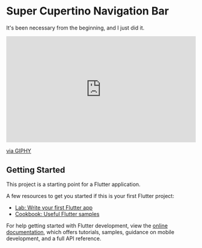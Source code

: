 # Super Cupertino Navigation Bar

It's been necessary from the beginning, and I just did it.

<div style="width:100%;height:0;padding-bottom:56%;position:relative;"><iframe src="https://giphy.com/embed/BPJmthQ3YRwD6QqcVD" width="100%" height="100%" style="position:absolute" frameBorder="0" class="giphy-embed" allowFullScreen></iframe></div><p><a href="https://giphy.com/gifs/HBOMax-hbomax-the-great-gatsby-2013-thegreatgatsbyonhbomax-BPJmthQ3YRwD6QqcVD">via GIPHY</a></p>

## Getting Started

This project is a starting point for a Flutter application.

A few resources to get you started if this is your first Flutter project:

- [Lab: Write your first Flutter app](https://docs.flutter.dev/get-started/codelab)
- [Cookbook: Useful Flutter samples](https://docs.flutter.dev/cookbook)

For help getting started with Flutter development, view the
[online documentation](https://docs.flutter.dev/), which offers tutorials,
samples, guidance on mobile development, and a full API reference.
